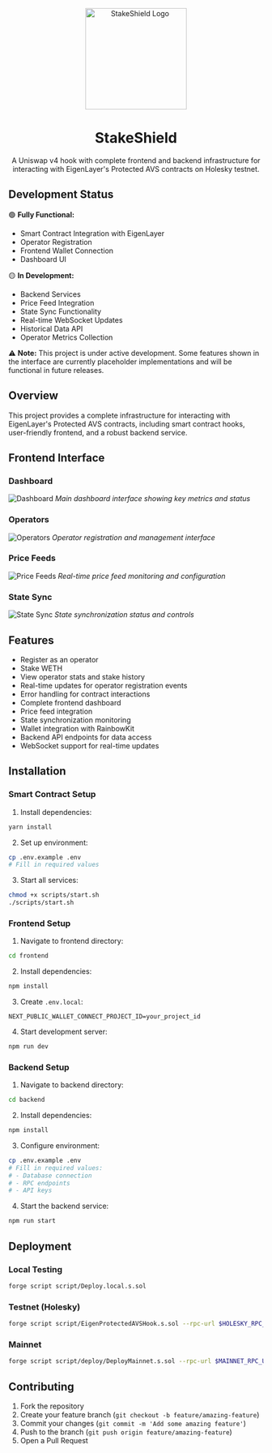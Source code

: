 <p align="center">
  <img src="docs/images/logo.jpg" alt="StakeShield Logo" width="200"/>
</p>

<h1 align="center">StakeShield</h1>

<p align="center">
A Uniswap v4 hook with complete frontend and backend infrastructure for interacting with EigenLayer's Protected AVS contracts on Holesky testnet.
</p>

## Development Status

🟢 **Fully Functional:**
- Smart Contract Integration with EigenLayer
- Operator Registration
- Frontend Wallet Connection
- Dashboard UI

🟡 **In Development:**
- Backend Services
- Price Feed Integration
- State Sync Functionality
- Real-time WebSocket Updates
- Historical Data API
- Operator Metrics Collection

⚠️ **Note:** This project is under active development. Some features shown in the interface are currently placeholder implementations and will be functional in future releases.

## Overview
This project provides a complete infrastructure for interacting with EigenLayer's Protected AVS contracts, including smart contract hooks, user-friendly frontend, and a robust backend service.

## Frontend Interface

### Dashboard
![Dashboard](docs/images/dashboard.png)
*Main dashboard interface showing key metrics and status*

### Operators
![Operators](docs/images/operators.png)
*Operator registration and management interface*

### Price Feeds
![Price Feeds](docs/images/price-feeds.png)
*Real-time price feed monitoring and configuration*

### State Sync
![State Sync](docs/images/state-sync.png)
*State synchronization status and controls*

## Features
- Register as an operator
- Stake WETH
- View operator stats and stake history
- Real-time updates for operator registration events
- Error handling for contract interactions
- Complete frontend dashboard
- Price feed integration
- State synchronization monitoring
- Wallet integration with RainbowKit
- Backend API endpoints for data access
- WebSocket support for real-time updates

## Installation

### Smart Contract Setup

1. Install dependencies:
```bash
yarn install
```

2. Set up environment:
```bash
cp .env.example .env
# Fill in required values
```

3. Start all services:
```bash
chmod +x scripts/start.sh
./scripts/start.sh
```

### Frontend Setup

1. Navigate to frontend directory:
```bash
cd frontend
```

2. Install dependencies:
```bash
npm install
```

3. Create `.env.local`:
```
NEXT_PUBLIC_WALLET_CONNECT_PROJECT_ID=your_project_id
```

4. Start development server:
```bash
npm run dev
```

### Backend Setup

1. Navigate to backend directory:
```bash
cd backend
```

2. Install dependencies:
```bash
npm install
```

3. Configure environment:
```bash
cp .env.example .env
# Fill in required values:
# - Database connection
# - RPC endpoints
# - API keys
```

4. Start the backend service:
```bash
npm run start
```

## Deployment

### Local Testing
```bash
forge script script/Deploy.local.s.sol
```

### Testnet (Holesky)
```bash
forge script script/EigenProtectedAVSHook.s.sol --rpc-url $HOLESKY_RPC_URL --broadcast --verify
```

### Mainnet
```bash
forge script script/deploy/DeployMainnet.s.sol --rpc-url $MAINNET_RPC_URL --broadcast --verify
```

## Contributing

1. Fork the repository
2. Create your feature branch (`git checkout -b feature/amazing-feature`)
3. Commit your changes (`git commit -m 'Add some amazing feature'`)
4. Push to the branch (`git push origin feature/amazing-feature`)
5. Open a Pull Request